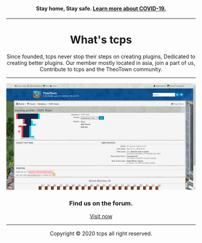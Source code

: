 <style>
h1 {text-align: center;}
h4 {text-align: center;}
h3 {text-align: center;}
p {text-align: left;}
div {text-align: center;}
</style>
<h4>Stay home, Stay safe. <a href="/covid-19">Learn more about COVID-19.<a/></h4>
<hr>
  
<h1>What's tcps<center/></h1>
<div>Since founded, tcps never stop their steps on creating plugins, Dedicated to creating better plugins. Our member mostly located in asia, join a part of us, Contribute to tcps and the TheoTown community.<div/>
  
<hr>

<img src="/images/tcps_fourm_screenshot.png">
<h3>Find us on the forum.</h3>

<a href="/jump/fourm"><div>Visit now<div/></a>

<hr>

<div>Copyright © 2020 tcps all right reserved.<div/>
